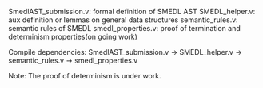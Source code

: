 SmedlAST_submission.v: formal definition of SMEDL AST
SMEDL_helper.v: aux definition or lemmas on general data structures
semantic_rules.v: semantic rules of SMEDL
smedl_properties.v: proof of termination and determinism properties(on going work)

Compile dependencies:
SmedlAST_submission.v -> SMEDL_helper.v -> semantic_rules.v -> smedl_properties.v

Note: The proof of determinism is under work. 
